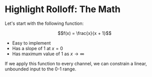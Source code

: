 # Highlight Rolloff: The Math

Let's start with the following function:

$$f(x) = \frac{x}{x + 1}$$

* Easy to implement
* Has a slope of 1 at $x = 0$
* Has maximum value of 1 as $x \rightarrow \infty$

If we apply this function to every channel, we can constrain a linear, unbounded input to the 0-1 range.


